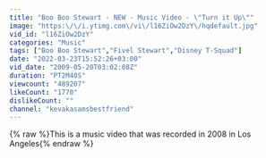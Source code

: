 ```yaml
---
title: "Boo Boo Stewart - NEW - Music Video - \"Turn it Up\""
image: "https:\/\/i.ytimg.com\/vi\/l16ZiOw2DzY\/hqdefault.jpg"
vid_id: "l16ZiOw2DzY"
categories: "Music"
tags: ["Boo Boo Stewart","Fivel Stewart","Disney T-Squad"]
date: "2022-03-23T15:52:26+03:00"
vid_date: "2009-05-20T03:02:08Z"
duration: "PT2M40S"
viewcount: "489207"
likeCount: "1770"
dislikeCount: ""
channel: "kevakasamsbestfriend"
---
```

{% raw %}This is a music video that was recorded in 2008 in Los Angeles{% endraw %}
